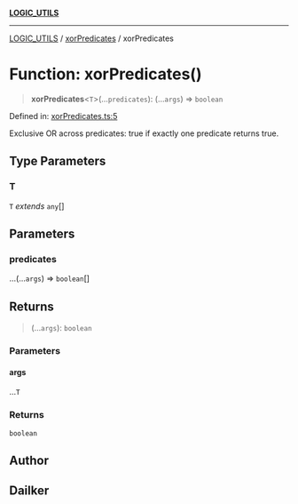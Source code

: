 [**LOGIC_UTILS**](../../README.md)

***

[LOGIC_UTILS](../../README.md) / [xorPredicates](../README.md) / xorPredicates

# Function: xorPredicates()

> **xorPredicates**\<`T`\>(...`predicates`): (...`args`) => `boolean`

Defined in: [xorPredicates.ts:5](https://github.com/dailker/everyutil/blob/9768d00ced16ec8f4705df34c2fe47f2b1b47121/src/logic/xorPredicates.ts#L5)

Exclusive OR across predicates: true if exactly one predicate returns true.

## Type Parameters

### T

`T` *extends* `any`[]

## Parameters

### predicates

...(...`args`) => `boolean`[]

## Returns

> (...`args`): `boolean`

### Parameters

#### args

...`T`

### Returns

`boolean`

## Author

## Dailker

